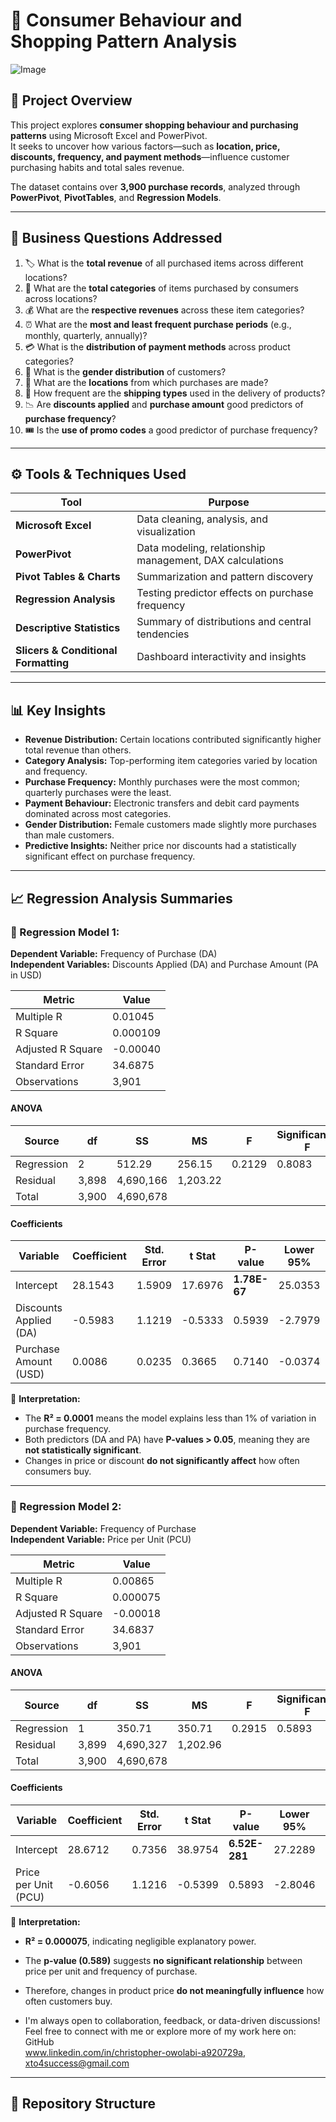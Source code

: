 # 🧾 Consumer Behaviour and Shopping Pattern Analysis

![Image](https://github.com/user-attachments/assets/4772a729-acc0-4e61-bc7f-1dbda49334d7)

## 📘 Project Overview
This project explores **consumer shopping behaviour and purchasing patterns** using Microsoft Excel and PowerPivot.  
It seeks to uncover how various factors—such as **location, price, discounts, frequency, and payment methods**—influence customer purchasing habits and total sales revenue.

The dataset contains over **3,900 purchase records**, analyzed through **PowerPivot**, **PivotTables**, and **Regression Models**.

---

## 🎯 Business Questions Addressed

1. 🏷️ What is the **total revenue** of all purchased items across different locations?  
2. 🛒 What are the **total categories** of items purchased by consumers across locations?  
3. 💰 What are the **respective revenues** across these item categories?  
4. ⏰ What are the **most and least frequent purchase periods** (e.g., monthly, quarterly, annually)?  
5. 💳 What is the **distribution of payment methods** across product categories?  
6. 🚻 What is the **gender distribution** of customers?  
7. 📍 What are the **locations** from which purchases are made?  
8. 🚚 How frequent are the **shipping types** used in the delivery of products?  
9. 📉 Are **discounts applied** and **purchase amount** good predictors of **purchase frequency**?  
10. 🎟️ Is the **use of promo codes** a good predictor of purchase frequency?

---

## ⚙️ Tools & Techniques Used

| Tool | Purpose |
|------|----------|
| **Microsoft Excel** | Data cleaning, analysis, and visualization |
| **PowerPivot** | Data modeling, relationship management, DAX calculations |
| **Pivot Tables & Charts** | Summarization and pattern discovery |
| **Regression Analysis** | Testing predictor effects on purchase frequency |
| **Descriptive Statistics** | Summary of distributions and central tendencies |
| **Slicers & Conditional Formatting** | Dashboard interactivity and insights |

---

## 📊 Key Insights

- **Revenue Distribution:** Certain locations contributed significantly higher total revenue than others.  
- **Category Analysis:** Top-performing item categories varied by location and frequency.  
- **Purchase Frequency:** Monthly purchases were the most common; quarterly purchases were the least.  
- **Payment Behaviour:** Electronic transfers and debit card payments dominated across most categories.  
- **Gender Distribution:** Female customers made slightly more purchases than male customers.  
- **Predictive Insights:** Neither price nor discounts had a statistically significant effect on purchase frequency.

---

## 📈 Regression Analysis Summaries

### 🧮 Regression Model 1:  
**Dependent Variable:** Frequency of Purchase (DA)  
**Independent Variables:** Discounts Applied (DA) and Purchase Amount (PA in USD)

| Metric | Value |
|---------|-------|
| Multiple R | 0.01045 |
| R Square | 0.000109 |
| Adjusted R Square | -0.00040 |
| Standard Error | 34.6875 |
| Observations | 3,901 |

#### ANOVA
| Source | df | SS | MS | F | Significance F |
|---------|----|----|----|---|----------------|
| Regression | 2 | 512.29 | 256.15 | 0.2129 | 0.8083 |
| Residual | 3,898 | 4,690,166 | 1,203.22 | | |
| Total | 3,900 | 4,690,678 | | | |

#### Coefficients
| Variable | Coefficient | Std. Error | t Stat | P-value | Lower 95% | Upper 95% |
|-----------|--------------|-------------|----------|----------|-------------|-------------|
| Intercept | 28.1543 | 1.5909 | 17.6976 | **1.78E-67** | 25.0353 | 31.2732 |
| Discounts Applied (DA) | -0.5983 | 1.1219 | -0.5333 | 0.5939 | -2.7979 | 1.6013 |
| Purchase Amount (USD) | 0.0086 | 0.0235 | 0.3665 | 0.7140 | -0.0374 | 0.0546 |

🧩 **Interpretation:**
- The **R² = 0.0001** means the model explains less than 1% of variation in purchase frequency.  
- Both predictors (DA and PA) have **P-values > 0.05**, meaning they are **not statistically significant**.  
- Changes in price or discount **do not significantly affect** how often consumers buy.  

---

### 🧮 Regression Model 2:  
**Dependent Variable:** Frequency of Purchase  
**Independent Variable:** Price per Unit (PCU)

| Metric | Value |
|---------|-------|
| Multiple R | 0.00865 |
| R Square | 0.000075 |
| Adjusted R Square | -0.00018 |
| Standard Error | 34.6837 |
| Observations | 3,901 |

#### ANOVA
| Source | df | SS | MS | F | Significance F |
|---------|----|----|----|---|----------------|
| Regression | 1 | 350.71 | 350.71 | 0.2915 | 0.5893 |
| Residual | 3,899 | 4,690,327 | 1,202.96 | | |
| Total | 3,900 | 4,690,678 | | | |

#### Coefficients
| Variable | Coefficient | Std. Error | t Stat | P-value | Lower 95% | Upper 95% |
|-----------|--------------|-------------|----------|----------|-------------|-------------|
| Intercept | 28.6712 | 0.7356 | 38.9754 | **6.52E-281** | 27.2289 | 30.1134 |
| Price per Unit (PCU) | -0.6056 | 1.1216 | -0.5399 | 0.5893 | -2.8046 | 1.5934 |

🧩 **Interpretation:**
- **R² = 0.000075**, indicating negligible explanatory power.  
- The **p-value (0.589)** suggests **no significant relationship** between price per unit and frequency of purchase.  
- Therefore, changes in product price **do not meaningfully influence** how often customers buy.

- I'm always open to collaboration, feedback, or data-driven discussions!  
Feel free to connect with me or explore more of my work here on:
 GitHub  
 www.linkedin.com/in/christopher-owolabi-a920729a, 
 xto4success@gmail.com

---

## 📂 Repository Structure

